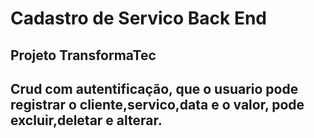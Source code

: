 # Cadastro de Servico Back End

## Projeto TransformaTec

## Crud com autentificação, que o usuario pode registrar o cliente,servico,data e o valor, pode excluir,deletar e alterar.
